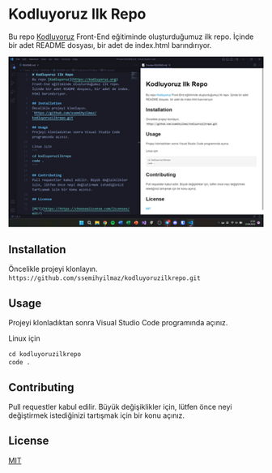 # Kodluyoruz Ilk Repo
Bu repo [Kodluyoruz](https://kodluyoruz.org) Front-End eğitiminde oluşturduğumuz ilk repo. İçinde bir adet README dosyası, bir adet de index.html barındırıyor.

![proje.png](/figures/proje.png)

## Installation
Öncelikle projeyi klonlayın.
`https://github.com/ssemihyilmaz/kodluyoruzilkrepo.git`

## Usage
Projeyi klonladıktan sonra Visual Studio Code programında açınız.

Linux için
```
cd kodluyoruzilkrepo
code .
```

## Contributing
Pull requestler kabul edilir. Büyük değişiklikler için, lütfen önce neyi değiştirmek istediğinizi tartışmak için bir konu açınız.

## License

[MIT](https://https://choosealicense.com/licenses/mit/)